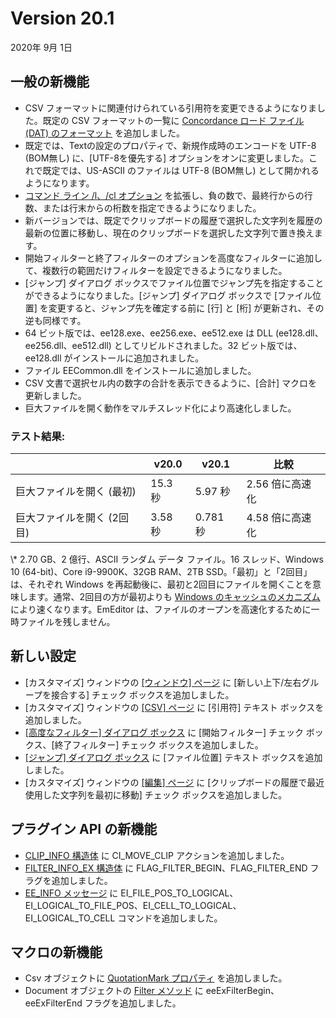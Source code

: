 # Version 20.1

2020年 9月 1日

## 一般の新機能

- CSV フォーマットに関連付けられている引用符を変更できるようになりました。既定の CSV フォーマットの一覧に [Concordance ロード ファイル (DAT) のフォーマット](https://help.ediscoveryplatform.com/home/technical-notes-available/tiff-image-dat-load-file) を追加しました。
- 既定では、Textの設定のプロパティで、新規作成時のエンコードを UTF-8 (BOM無し) に、\[UTF-8を優先する\] オプションをオンに変更しました。これで既定では、US-ASCII のファイルは UTF-8 (BOM無し) として開かれるようになります。
- [コマンド ライン /l、/cl オプション](../howto/file/file_commandline) を拡張し、負の数で、最終行からの行数、または行末からの桁数を指定できるようになりました。
- 新バージョンでは、既定でクリップボードの履歴で選択した文字列を履歴の最新の位置に移動し、現在のクリップボードを選択した文字列で置き換えます。
- 開始フィルターと終了フィルターのオプションを高度なフィルターに追加して、複数行の範囲だけフィルターを設定できるようになりました。
- \[ジャンプ\] ダイアログ ボックスでファイル位置でジャンプ先を指定することができるようになりました。\[ジャンプ\] ダイアログ ボックスで \[ファイル位置\] を変更すると、ジャンプ先を確定する前に \[行\] と \[桁\] が更新され、その逆も同様です。
- 64 ビット版では、ee128.exe、ee256.exe、ee512.exe は DLL (ee128.dll、ee256.dll、ee512.dll) としてリビルドされました。32 ビット版では、ee128.dll がインストールに追加されました。
- ファイル EECommon.dll をインストールに追加しました。
- CSV 文書で選択セル内の数字の合計を表示できるように、\[合計\] マクロを更新しました。
- 巨大ファイルを開く動作をマルチスレッド化により高速化しました。

### テスト結果:

|  | v20.0 | v20.1 | 比較 |
| --- | --- | --- | --- |
| 巨大ファイルを開く (最初) | 15.3 秒 | 5.97 秒 | 2.56 倍に高速化 |
| 巨大ファイルを開く (2回目) | 3.58 秒 | 0.781 秒 | 4.58 倍に高速化 |

\\* 2.70 GB、2 億行、ASCII ランダム データ ファイル。16 スレッド、Windows 10 (64-bit)、Core i9-9900K、32GB RAM、2TB SSD。「最初」と「2回目」は、それぞれ Windows を再起動後に、最初と2回目にファイルを開くことを意味します。通常、2回目の方が最初よりも [Windows のキャッシュのメカニズム](https://docs.microsoft.com/ja-jp/windows-server/administration/performance-tuning/subsystem/cache-memory-management/) により速くなります。EmEditor は、ファイルのオープンを高速化するために一時ファイルを残しません。

## 新しい設定

- \[カスタマイズ\] ウィンドウの [\[ウィンドウ\] ページ](../dlg/customize/window/index) に \[新しい上下/左右グループを接合する\] チェック ボックスを追加しました。
- \[カスタマイズ\] ウィンドウの [\[CSV\] ページ](../dlg/customize/csv/index) に \[引用符\] テキスト ボックスを追加しました。
- [\[高度なフィルター\] ダイアログ ボックス](../dlg/advanced_filter/index) に \[開始フィルター\] チェック ボックス、\[終了フィルター\] チェック ボックスを追加しました。
- [\[ジャンプ\] ダイアログ ボックス](../dlg/jump/index) に \[ファイル位置\] テキスト ボックスを追加しました。
- \[カスタマイズ\] ウィンドウの [\[編集\] ページ](../dlg/customize/edit/index) に \[クリップボードの履歴で最近使用した文字列を最初に移動\] チェック ボックスを追加しました。

## プラグイン API の新機能

- [CLIP\_INFO 構造体](../plugin/structure/clip_info) に CI\_MOVE\_CLIP アクションを追加しました。
- [FILTER\_INFO\_EX 構造体](../plugin/structure/filter_info) に FLAG\_FILTER\_BEGIN、FLAG\_FILTER\_END フラグを追加しました。
- [EE\_INFO メッセージ](../plugin/message/ee_info) に EI\_FILE\_POS\_TO\_LOGICAL、EI\_LOGICAL\_TO\_FILE\_POS、EI\_CELL\_TO\_LOGICAL、EI\_LOGICAL\_TO\_CELL コマンドを追加しました。

## マクロの新機能

- Csv オブジェクトに [QuotationMark プロパティ](../macro/csv/delimiter) を追加しました。
- Document オブジェクトの [Filter メソッド](../macro/document/filter) に eeExFilterBegin、eeExFilterEnd フラグを追加しました。
